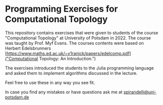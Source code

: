 # Programming Exercises for Computational Topology
This repository contains exercises that were given to students of the course "Computational Topology" at University of Potsdam in 2022. The course was taught by Prof. Myf Evans. The courses contents were based on Herbert Edelsbrunners [https://www.maths.ed.ac.uk/~v1ranick/papers/edelcomp.pdf]("Computational Topology: An Introduction.")

The exercises introduced the students to the Julia programming language and asked them to implement algorithms discussed in the lecture. 

Feel free to use these in any way you see fit.

In case you find any mistakes or have questions ask me at spirandelli@uni-potsdam.de 
